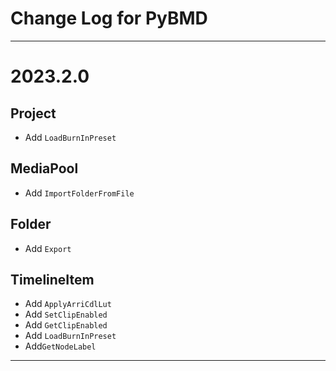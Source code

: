 # Change Log for PyBMD
----
# 2023.2.0
## Project
- Add `LoadBurnInPreset`

## MediaPool
- Add `ImportFolderFromFile`

## Folder
- Add `Export`

## TimelineItem
- Add `ApplyArriCdlLut`
- Add `SetClipEnabled`
- Add `GetClipEnabled`
- Add `LoadBurnInPreset`
- Add`GetNodeLabel`
-----